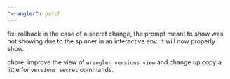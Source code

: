 ```yaml
---
"wrangler": patch
---
```


fix: rollback in the case of a secret change, the prompt meant to show was not showing due to the spinner in an interactive env. It will now properly show.

chore: improve the view of `wrangler versions view` and change up copy a little for `versions secret` commands.
